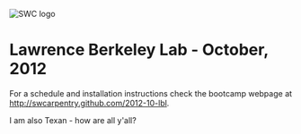 ![SWC logo](http://software-carpentry.org/software-carpentry-logo-285x58.png "SWC logo")

# Lawrence Berkeley Lab - October, 2012

For a schedule and installation instructions check the bootcamp webpage
at http://swcarpentry.github.com/2012-10-lbl.

I am also Texan - how are all y'all?
